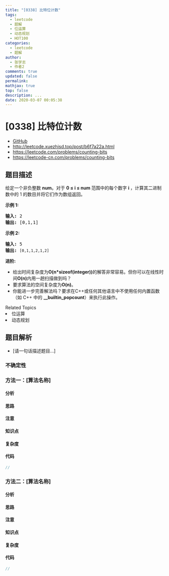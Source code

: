 ```yaml
---
title: "[0338] 比特位计数"
tags:
  - leetcode
  - 题解
  - 位运算
  - 动态规划
  - HOT100
categories:
  - leetcode
  - 题解
author:
  - 张学志
  - 作者2
comments: true
updated: false
permalink:
mathjax: true
top: false
description: ...
date: 2020-03-07 00:05:38
---
```



# [0338] 比特位计数
* [GitHub](https://github.com/algoboy101/LeetCodeCrowdsource/tree/master/_posts/QA/%5B0338%5D%20%E6%AF%94%E7%89%B9%E4%BD%8D%E8%AE%A1%E6%95%B0.md)
* http://leetcode.xuezhisd.top/post/b6f7a22a.html
* https://leetcode.com/problems/counting-bits
* https://leetcode-cn.com/problems/counting-bits


## 题目描述

<p>给定一个非负整数&nbsp;<strong>num</strong>。对于&nbsp;<strong>0 &le; i &le; num </strong>范围中的每个数字&nbsp;<strong>i&nbsp;</strong>，计算其二进制数中的 1 的数目并将它们作为数组返回。</p>

<p><strong>示例 1:</strong></p>

<pre><strong>输入: </strong>2
<strong>输出: </strong>[0,1,1]</pre>

<p><strong>示例&nbsp;2:</strong></p>

<pre><strong>输入: </strong>5
<strong>输出: </strong><code>[0,1,1,2,1,2]</code></pre>

<p><strong>进阶:</strong></p>

<ul>
	<li>给出时间复杂度为<strong>O(n*sizeof(integer))</strong>的解答非常容易。但你可以在线性时间<strong>O(n)</strong>内用一趟扫描做到吗？</li>
	<li>要求算法的空间复杂度为<strong>O(n)</strong>。</li>
	<li>你能进一步完善解法吗？要求在C++或任何其他语言中不使用任何内置函数（如 C++ 中的&nbsp;<strong>__builtin_popcount</strong>）来执行此操作。</li>
</ul>
<div><div>Related Topics</div><div><li>位运算</li><li>动态规划</li></div></div>


## 题目解析
* [请一句话描述题目...]

### 不确定性


### 方法一：[算法名称]

#### 分析

#### 思路

#### 注意

#### 知识点

#### 复杂度

#### 代码

```cpp
//
```


### 方法二：[算法名称]

#### 分析

#### 思路

#### 注意

#### 知识点

#### 复杂度

#### 代码

```cpp
//
```



